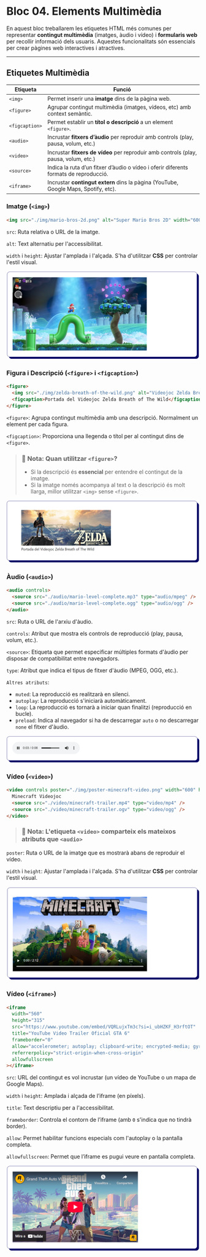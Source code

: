 # Bloc 04. Elements Multimèdia

En aquest bloc treballarem les etiquetes HTML més comunes per representar **contingut multimèdia** (imatges, àudio i vídeo) i **formularis web** per recollir informació dels usuaris. Aquestes funcionalitats són essencials per crear pàgines web interactives i atractives.

---

## Etiquetes Multimèdia

| Etiqueta       | Funció                                                                                |
| -------------- | ------------------------------------------------------------------------------------- |
| `<img>`        | Permet inserir una **imatge** dins de la pàgina web.                                  |
| `<figure>`     | Agrupar contingut multimèdia (imatges, vídeos, etc) amb context semàntic.             |
| `<figcaption>` | Permet establir un **títol o descripció** a un element `<figure>`.                    |
| `<audio>`      | Incrustar **fitxers d’àudio** per reproduir amb controls (play, pausa, volum, etc.)   |
| `<video>`      | Incrustar **fitxers de vídeo** per reproduir amb controls (play, pausa, volum, etc.)  |
| `<source>`     | Indica la ruta d’un fitxer d’àudio o vídeo i oferir diferents formats de reproducció. |
| `<iframe>`     | Incrustar **contingut extern** dins la pàgina (YouTube, Google Maps, Spotify, etc).   |

### Imatge (`<img>`)

```html
<img src="./img/mario-bros-2d.png" alt="Super Mario Bros 2D" width="600" />
```

`src`: Ruta relativa o URL de la imatge.

`alt`: Text alternatiu per l'accessibilitat.

`width` i `height`: Ajustar l'amplada i l'alçada. S'ha d'utilitzar **CSS** per controlar l'estil visual.

![Super Mario Bros 2D](./img/mario-bros-2d.png)

### Figura i Descripció (`<figure>` i `<figcaption>`)

```html
<figure>
  <img src="./img/zelda-breath-of-the-wild.png" alt="Videojoc Zelda Breath of The Wild" width="400" />
  <figcaption>Portada del Videojoc Zelda Breath of The Wild</figcaption>
</figure>
```

`<figure>`: Agrupa contingut multimèdia amb una descripció. Normalment un element per cada figura.

`<figcaption>`: Proporciona una llegenda o títol per al contingut dins de `<figure>`.

> ### 📝 Nota: Quan utilitzar `<figure>`?
>
> - Si la descripció és **essencial** per entendre el contingut de la imatge.
> - Si la imatge només acompanya al text o la descripció és molt llarga, millor utilitzar `<img>` sense `<figure>`.

![Portada del Videojoc Zelda Breath of The Wild](./img/zelda-breath-of-the-wild.png)

### Àudio (`<audio>`)

```html
<audio controls>
  <source src="./audio/mario-level-complete.mp3" type="audio/mpeg" />
  <source src="./audio/mario-level-complete.ogg" type="audio/ogg" />
</audio>
```

`src`: Ruta o URL de l'arxiu d'àudio.

`controls`: Atribut que mostra els controls de reproducció (play, pausa, volum, etc.).

`<source>`: Etiqueta que permet especificar múltiples formats d'àudio per disposar de compatibilitat entre navegadors.

`type`: Atribut que indica el tipus de fitxer d'àudio (MPEG, OGG, etc.).

`Altres atributs`:

- `muted`: La reproducció es realitzarà en silenci.
- `autoplay`: La reproducció s'iniciarà automàticament.
- `loop`: La reproducció es tornarà a iniciar quan finalitzi (reproducció en bucle).
- `preload`: Indica al navegador si ha de descarregar `auto` o no descarregar `none` el fitxer d'àudio.

![Àudio Mario Level Completed](./img/audio-mario-level.completed.png)

### Vídeo (`<video>`)

```html
<video controls poster="./img/poster-minecraft-video.png" width="600" height="350">
  Minecraft Videojoc
  <source src="./video/minecraft-trailer.mp4" type="video/mp4" />
  <source src="./video/minecraft-trailer.ogv" type="video/ogg" />
</video>
```

> ### 📝 Nota: L'etiqueta `<video>` comparteix els mateixos atributs que `<audio>`

`poster`: Ruta o URL de la imatge que es mostrarà abans de reproduir el vídeo.

`width` i `height`: Ajustar l'amplada i l'alçada. S'ha d'utilitzar **CSS** per controlar l'estil visual.

![Vídeo Minecraft Trailer Oficial](./img/video-minecraft-trailer.png)

### Vídeo (`<iframe>`)

```html
<iframe
  width="560"
  height="315"
  src="https://www.youtube.com/embed/VQRLujxTm3c?si=i_ubHZKF_H3rftOT"
  title="YouTube Video Trailer Oficial GTA 6"
  frameborder="0"
  allow="accelerometer; autoplay; clipboard-write; encrypted-media; gyroscope; picture-in-picture; web-share"
  referrerpolicy="strict-origin-when-cross-origin"
  allowfullscreen
></iframe>
```

`src`: URL del contingut es vol incrustar (un vídeo de YouTube o un mapa de Google Maps).

`width` i `height`: Amplada i alçada de l’iframe (en píxels).

`title`: Text descriptiu per a l'accessibilitat.

`frameborder`: Controla el contorn de l’iframe (amb `0` s'indica que no tindrà border).

`allow`: Permet habilitar funcions especials com l'autoplay o la pantalla completa.

`allowfullscreen`: Permet que l’iframe es pugui veure en pantalla completa.

![Iframe Grand Theft Auto 6](./img/iframe-grand-theft-auto-6.png)
